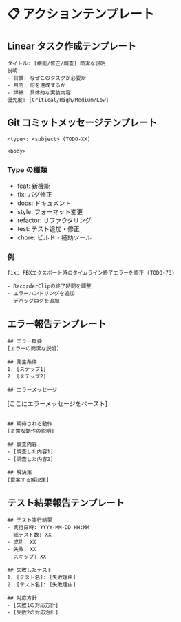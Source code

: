 # 📋 アクションテンプレート

## Linear タスク作成テンプレート
```
タイトル: [機能/修正/調査] 簡潔な説明
説明:
- 背景: なぜこのタスクが必要か
- 目的: 何を達成するか
- 詳細: 具体的な実装内容
優先度: [Critical/High/Medium/Low]
```

## Git コミットメッセージテンプレート
```
<type>: <subject> (TODO-XX)

<body>
```

### Type の種類
- feat: 新機能
- fix: バグ修正
- docs: ドキュメント
- style: フォーマット変更
- refactor: リファクタリング
- test: テスト追加・修正
- chore: ビルド・補助ツール

### 例
```
fix: FBXエクスポート時のタイムライン終了エラーを修正 (TODO-73)

- RecorderClipの終了時間を調整
- エラーハンドリングを追加
- デバッグログを追加
```

## エラー報告テンプレート
```
## エラー概要
[エラーの簡潔な説明]

## 発生条件
1. [ステップ1]
2. [ステップ2]

## エラーメッセージ
```
[ここにエラーメッセージをペースト]
```

## 期待される動作
[正常な動作の説明]

## 調査内容
- [調査した内容1]
- [調査した内容2]

## 解決策
[提案する解決策]
```

## テスト結果報告テンプレート
```
## テスト実行結果
- 実行日時: YYYY-MM-DD HH:MM
- 総テスト数: XX
- 成功: XX
- 失敗: XX
- スキップ: XX

## 失敗したテスト
1. [テスト名]: [失敗理由]
2. [テスト名]: [失敗理由]

## 対応方針
- [失敗1の対応方針]
- [失敗2の対応方針]
```